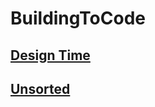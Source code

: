 # BuildingToCode

## [Design Time](Design-Time/Design-Time.md)

## [Unsorted](unsorted/unsorted.md)

